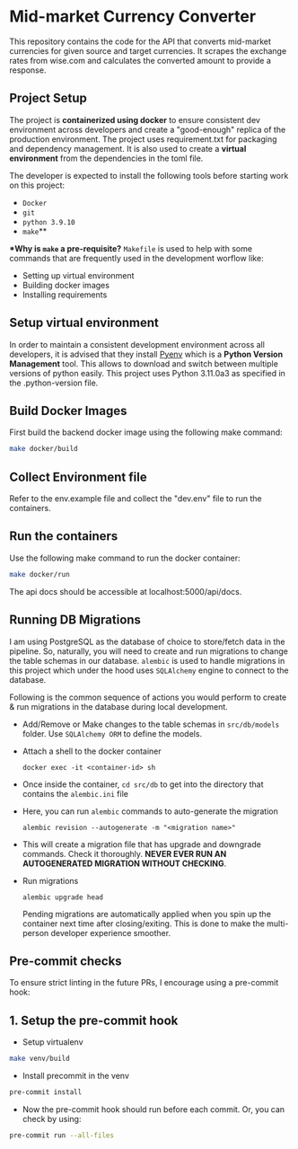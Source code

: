 # Mid-market Currency Converter

This repository contains the code for the API that converts mid-market currencies for given source and target currencies. It scrapes the exchange rates from wise.com and calculates the converted amount to provide a response.

## Project Setup

The project is **containerized using docker** to ensure consistent dev environment across developers and create a "good-enough" replica of the production environment.
The project uses requirement.txt for packaging and dependency management. It is also used to create a **virtual environment** from the dependencies in the toml file.

The developer is expected to install the following tools before starting work on this project:

- `Docker`
- `git`
- `python 3.9.10`
- `make`\*\*

**\*Why is `make` a pre-requisite?**
`Makefile` is used to help with some commands that are frequently used in the development worflow like:

- Setting up virtual environment
- Building docker images
- Installing requirements

## Setup virtual environment

In order to maintain a consistent development environment across all developers, it is advised that they install [Pyenv](https://github.com/pyenv/pyenv) which is a **Python Version Management** tool. This allows to download and switch between multiple versions of python easily. This project uses Python 3.11.0a3 as specified in the .python-version file.

## Build Docker Images

First build the backend docker image using the following make command:

```sh
make docker/build
```

## Collect Environment file

Refer to the env.example file and collect the "dev.env" file to run the containers.

## Run the containers

Use the following make command to run the docker container:

```sh
make docker/run
```

The api docs should be accessible at localhost:5000/api/docs.

## Running DB Migrations

I am using PostgreSQL as the database of choice to store/fetch data in the pipeline. So, naturally, you will need to create and run migrations to change the table schemas in our database. `alembic` is used to handle migrations in this project which under the hood uses `SQLAlchemy` engine to connect to the database.

Following is the common sequence of actions you would perform to create & run migrations in the database during local development.

- Add/Remove or Make changes to the table schemas in `src/db/models` folder. Use `SQLAlchemy ORM` to define the models.

- Attach a shell to the docker container

  ```
  docker exec -it <container-id> sh
  ```

- Once inside the container, `cd src/db` to get into the directory that contains the `alembic.ini` file

- Here, you can run `alembic` commands to auto-generate the migration

  ```
  alembic revision --autogenerate -m "<migration name>"
  ```

- This will create a migration file that has upgrade and downgrade commands. Check it thoroughly. **NEVER EVER RUN AN AUTOGENERATED MIGRATION WITHOUT CHECKING**.

- Run migrations

  ```
  alembic upgrade head
  ```

  Pending migrations are automatically applied when you spin up the container next time after closing/exiting. This is done to make the multi-person developer experience smoother.

## Pre-commit checks

To ensure strict linting in the future PRs, I encourage using a pre-commit hook:

## 1. Setup the pre-commit hook

- Setup virtualenv

```sh
make venv/build
```

- Install precommit in the venv

```sh
pre-commit install
```

- Now the pre-commit hook should run before each commit. Or, you can check by using:

```sh
pre-commit run --all-files
```

